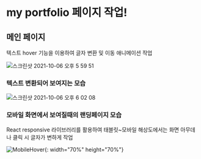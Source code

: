 # my portfolio 페이지 작업!


## 메인 페이지 
텍스트 hover 기능을 이용하여 글자 변환 및 이동 애니메이션 작업

![스크린샷 2021-10-06 오후 5 59 51](https://user-images.githubusercontent.com/74916518/136172476-e03948af-cd1f-43fa-a2d0-cd2ba5ed80fc.png)

### 텍스트 변환되어 보여지는 모습

![스크린샷 2021-10-06 오후 6 02 08](https://user-images.githubusercontent.com/74916518/136172849-65bed8ea-7f4e-4b0c-bdd3-606797c5be75.png)


### 모바일 화면에서 보여질때의 랜딩페이지 모습

 React responsive 라이브러리를 활용하여 태블릿~모바일 해상도에서는 화면 아무데나 클릭 시 글자가 변하게 작업

![MobileHover](https://user-images.githubusercontent.com/74916518/139802881-066446ce-ffe3-4c97-9873-5645692ad014.gif){: width="70%" height="70%"}
